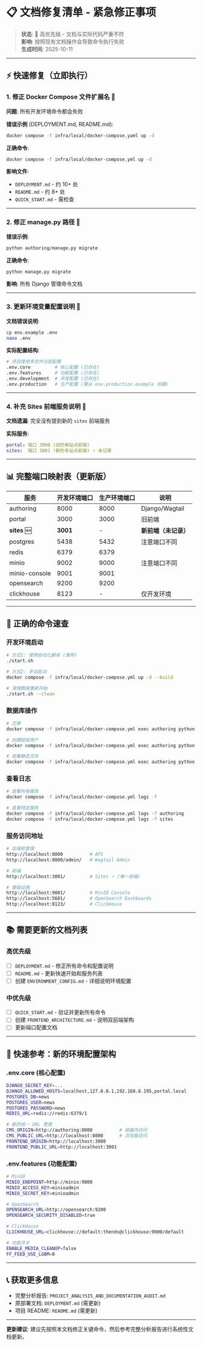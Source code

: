 # 📋 文档修复清单 - 紧急修正事项

> **状态**: 🔴 高优先级 - 文档与实际代码严重不符  
> **影响**: 按照现有文档操作会导致命令执行失败  
> **生成时间**: 2025-10-11

---

## ⚡ 快速修复（立即执行）

### 1. 修正 Docker Compose 文件扩展名 🔴

**问题**: 所有开发环境命令都会失败

**错误示例** (DEPLOYMENT.md, README.md):
```bash
docker compose -f infra/local/docker-compose.yaml up -d
```

**正确命令**:
```bash
docker compose -f infra/local/docker-compose.yml up -d
```

**影响文件**:
- `DEPLOYMENT.md` - 约 10+ 处
- `README.md` - 约 8+ 处
- `QUICK_START.md` - 需检查

---

### 2. 修正 manage.py 路径 🔴

**错误示例**:
```bash
python authoring/manage.py migrate
```

**正确命令**:
```bash
python manage.py migrate
```

**影响**: 所有 Django 管理命令文档

---

### 3. 更新环境变量配置说明 🔴

**文档错误说明**:
```bash
cp env.example .env
nano .env
```

**实际配置结构**:
```bash
# 项目使用多文件分层配置
.env.core         # 核心配置 (已存在)
.env.features     # 功能配置 (已存在)
.env.development  # 开发配置 (已存在)
.env.production   # 生产配置 (需从 env.production.example 创建)
```

---

### 4. 补充 Sites 前端服务说明 🔴

**文档遗漏**: 完全没有提到新的 `sites` 前端服务

**实际服务**:
```yaml
portal: 端口 3000 (旧的单站点前端)
sites:  端口 3001 (新的多站点前端) ⭐ 未记录
```

---

## 📊 完整端口映射表（更新版）

| 服务 | 开发环境端口 | 生产环境端口 | 说明 |
|------|-------------|-------------|------|
| authoring | 8000 | 8000 | Django/Wagtail |
| portal | 3000 | 3000 | 旧前端 |
| **sites** 🆕 | **3001** | - | **新前端（未记录）** |
| postgres | 5438 | 5432 | 注意端口不同 |
| redis | 6379 | 6379 | |
| minio | 9002 | 9000 | 注意端口不同 |
| minio-console | 9001 | 9001 | |
| opensearch | 9200 | 9200 | |
| clickhouse | 8123 | - | 仅开发环境 |

---

## 🔧 正确的命令速查

### 开发环境启动

```bash
# 方式1: 使用自动化脚本 (推荐)
./start.sh

# 方式2: 手动启动
docker compose -f infra/local/docker-compose.yml up -d --build

# 清理数据重新开始
./start.sh --clean
```

### 数据库操作

```bash
# 迁移
docker compose -f infra/local/docker-compose.yml exec authoring python manage.py migrate

# 创建超级用户
docker compose -f infra/local/docker-compose.yml exec authoring python manage.py createsuperuser

# 收集静态文件
docker compose -f infra/local/docker-compose.yml exec authoring python manage.py collectstatic --noinput
```

### 查看日志

```bash
# 查看所有服务
docker compose -f infra/local/docker-compose.yml logs -f

# 查看特定服务
docker compose -f infra/local/docker-compose.yml logs -f authoring
docker compose -f infra/local/docker-compose.yml logs -f sites
```

### 服务访问地址

```bash
# 后端和管理
http://localhost:8000          # API
http://localhost:8000/admin/   # Wagtail Admin

# 前端
http://localhost:3001/         # Sites ⭐ (唯一前端)

# 基础设施
http://localhost:9001/         # MinIO Console
http://localhost:5601/         # OpenSearch Dashboards
http://localhost:8123/         # ClickHouse
```

---

## 📚 需要更新的文档列表

### 高优先级

- [ ] `DEPLOYMENT.md` - 修正所有命令和配置说明
- [ ] `README.md` - 更新快速开始和服务列表
- [ ] 创建 `ENVIRONMENT_CONFIG.md` - 详细说明环境配置

### 中优先级

- [ ] `QUICK_START.md` - 验证并更新所有命令
- [ ] 创建 `FRONTEND_ARCHITECTURE.md` - 说明双前端架构
- [ ] 更新端口配置文档

---

## 🎯 快速参考：新的环境配置架构

### .env.core (核心配置)
```bash
DJANGO_SECRET_KEY=...
DJANGO_ALLOWED_HOSTS=localhost,127.0.0.1,192.168.8.195,portal.local
POSTGRES_DB=news
POSTGRES_USER=news
POSTGRES_PASSWORD=news
REDIS_URL=redis://redis:6379/1

# 新的统一 URL 管理
CMS_ORIGIN=http://authoring:8000          # 容器内访问
CMS_PUBLIC_URL=http://localhost:8000      # 浏览器访问
FRONTEND_ORIGIN=http://localhost:3000
FRONTEND_PUBLIC_URL=http://localhost:3001
```

### .env.features (功能配置)
```bash
# MinIO
MINIO_ENDPOINT=http://minio:9000
MINIO_ACCESS_KEY=minioadmin
MINIO_SECRET_KEY=minioadmin

# OpenSearch
OPENSEARCH_URL=http://opensearch:9200
OPENSEARCH_SECURITY_DISABLED=true

# ClickHouse
CLICKHOUSE_URL=clickhouse://default:thends@clickhouse:9000/default

# 功能开关
ENABLE_MEDIA_CLEANUP=false
FF_FEED_USE_LGBM=0
```

---

## 📞 获取更多信息

- 完整分析报告: `PROJECT_ANALYSIS_AND_DOCUMENTATION_AUDIT.md`
- 原部署文档: `DEPLOYMENT.md` (需更新)
- 项目 README: `README.md` (需更新)

---

**更新建议**: 建议先按照本文档修正关键命令，然后参考完整分析报告进行系统性文档更新。

